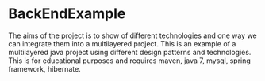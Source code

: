 # BackEndExample
The aims of the project is to show of different technologies and one way we can integrate them into a multilayered project. This is an example of a multilayered java project using different design patterns and technologies. This is for educational purposes and requires maven, java 7, mysql, spring framework, hibernate.
